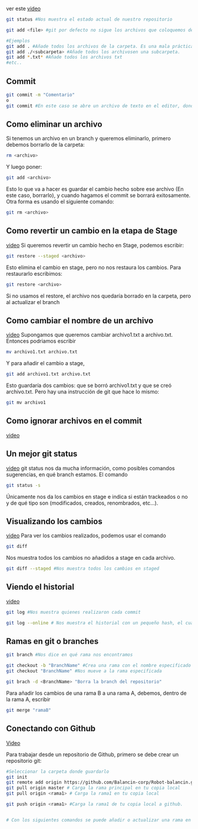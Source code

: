 ver este [video](https://youtu.be/VdGzPZ31ts8?si=axucHtKxb9IE-KD0&t=1459)


```Bash
git status #Nos muestra el estado actual de nuestro repositorio
```

```Bash
git add <file> #git por defecto no sigue los archivos que coloquemos dentro del proyecto, por lo que tenemos que seleccionarlos. Este comando añade el cambio hecho sobre un archivo a Stage.

#Ejemplos
git add . #Añade todos los archivos de la carpeta. Es una mala práctica.
git add ./<subcarpeta> #Añade todos los archivosen una subcarpeta.
git add *.txt* #Añade todos los archivos txt
#etc..

```
## Commit
```Bash
git commit -m "Comentario"
o
git commit #En este caso se abre un archivo de texto en el editor, donde nos dejar+a escribir el comentario.
```

## Como eliminar un archivo

Si tenemos un archivo en un branch y queremos eliminarlo, primero debemos borrarlo de la carpeta:
```Bash
rm <archivo>
```
Y luego poner:
```Bash
git add <archivo>
```

Esto lo que va a hacer es guardar el cambio hecho sobre ese archivo (En este caso, borrarlo), y cuando hagamos el commit se borrará exitosamente.
Otra forma es usando el siguiente comando:
```Bash
git rm <archivo>
```

## Como revertir un cambio en la etapa de Stage

[video]()
Si queremos revertir un cambio hecho en Stage, podemos escribir:
```Bash
git restore --staged <archivo>
```
Esto elimina el cambio en stage, pero no nos restaura los cambios. Para restaurarlo escribimos:
```Bash
git restore <archivo>
```
Si no usamos el restore, el archivo nos quedaría borrado en la carpeta, pero al actualizar el branch 

## Como cambiar el nombre de un archivo

[video](https://youtu.be/VdGzPZ31ts8?si=ggjobz74vyICryKb&t=2465)
Supongamos que queremos cambiar archivo1.txt a archivo.txt. Entonces podriamos escribir

```Bash
mv archivo1.txt archivo.txt
```
Y para añadir el cambio a stage, 
```bash
git add archivo1.txt archivo.txt
```
Esto guardaría dos cambios: que se borró archivo1.txt y que se creó archivo.txt. Pero hay una instrucción de git que hace lo mismo:
```Bash
git mv archivo1
```

## Como ignorar archivos en el commit

[video](https://youtu.be/VdGzPZ31ts8?si=mRFjWsaVM48h7pHL&t=2603)

## Un mejor git status
[video](https://youtu.be/VdGzPZ31ts8?si=I0Nw6JrxmpiKbXVH&t=2799)
git status nos da mucha información, como posibles comandos sugerencias, en qué branch estamos. El comando
```Bash
git status -s
```
Únicamente nos da los cambios en stage e indica si están trackeados o no y de qué tipo son (modificados, creados, renombrados, etc...).

## Visualizando los cambios
[video](https://youtu.be/VdGzPZ31ts8?si=5mbds9xLS1i5SWl4&t=2977)
Para ver los cambios realizados, podemos usar el comando
```Bash
git diff
```
Nos muestra todos los cambios no añadidos a stage en cada archivo.
```Bash
git diff --staged #Nos muestra todos los cambios en staged
```

## Viendo el historial

[video](https://youtu.be/VdGzPZ31ts8?si=9MtH8t-yYHwCEpSh&t=3161)

```Bash
git log #Nos muestra quienes realizaron cada commit
```

```Bash
git log --online # Nos muestra el historial con un pequeño hash, el cual sirve como identificador de ese commit. Un número único con el cual se va identificar ese commit dentro de nusetro registro en git.
```

## Ramas en git o branches

```Bash
git branch #Nos dice en qué rama nos encontramos
```
```Bash
git checkout -b "BranchName" #Crea una rama con el nombre especificado y nos lleva a ella.
git checkout "BranchName" #Nos mueve a la rama especificada

git brach -d <BranchName> "Borra la branch del repositorio"

```
Para añadir los cambios de una rama B a una rama A, debemos, dentro de la rama A, escribir
```Bash
git merge "ramaB"
```

## Conectando con Github

[Video](https://youtu.be/VdGzPZ31ts8?si=XUAsZxxxjLtsyRRb&t=3639)

Para trabajar desde un repositorio de Github, primero se debe crear un repositorio git:
```Bash
#Seleccionar la carpeta donde guardarlo
git init
git remote add origin https://github.com/Balancin-corp/Robot-balancin.git
git pull origin master # Carga la rama principal en tu copia local
git pull origin <rama1> # Carga la rama1 en tu copia local

git push origin <rama1> #Carga la rama1 de tu copia local a github.


# Con los siguientes comandos se puede añadir o actualizar una rama en 
```